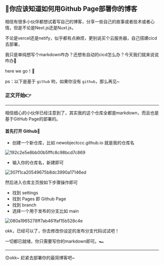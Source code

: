 #

## 🚀你应该知道如何用Github Page部署你的博客

相信有很多小伙伴都想试着写自己的博客，分享一些自己的故事或者技术或者心情，但是不论是Next.js还是Nuxt.js，

不论是vercel还是netify，似乎都有点麻烦，更别说买个云服务器，自己搭建cicd去部署，

我只是单纯想写个markdown咋办？还想有自动的cicd怎么办？今天我们就来说说咋办🎯

here we go！🚀

ps：以下是基于 `github` 哟，如果你没有 `github`，那么再见~

### 正文开始👉

------------------------------------------------

相信细心的小伙伴已经注意到了，其实我的这个仓库全都是markdown，而且也是基于GitHub Page的部署的。

#### 首先打开 Github📌

- 创建一个新仓库，比如 newobjectccc.github.io 就是我的仓库名

![192c2e5e8bb00b5fffc8c98bcd7c869](https://github.com/newObjectccc/newObjectccc.github.io/assets/42132586/98b25d20-ade2-485c-8e6f-5a6e65bf0bee)

- 输入你的仓库名，新建即可

![307f1ca20549675b8dc3990a17146ed](https://github.com/newObjectccc/newObjectccc.github.io/assets/42132586/0356bac9-232d-4aa0-91b8-66095b628232)

然后进入仓库主页按如下步骤操作即可

- 找到 settings
- 找到 Pages 即 Github Page
- 找到 branch
- 选择一个用于发布的分支比如 main

![080a1965278ff7ab461faf15b528c4e](https://github.com/newObjectccc/newObjectccc.github.io/assets/42132586/915573fa-dbc8-4e04-ba60-39112953a672)

okk，已经可以了，你去修改你设定的发布分支代码试试吧！

一切都已就绪，你只需要写你的markdown即可。🏎️

------------------------------------------------

😊okk~ 赶紧去部署你的最简博客吧~
